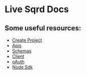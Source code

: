 Live Sqrd Docs
====

Some useful resources:
---
* [Create Project](https://github.com/LiveSqrd/docs/blob/master/createProject.md)
* [Apis](https://github.com/LiveSqrd/docs/blob/master/API.md)
* [Schemas](https://github.com/LiveSqrd/docs/blob/master/schemas.md)
* [Client](https://github.com/LiveSqrd/docs/blob/master/client.md)
* [oAuth](https://github.com/LiveSqrd/docs/blob/master/oauth.md)
* [Node Sdk](https://github.com/LiveSqrd/lsq-node-sdk)
 
